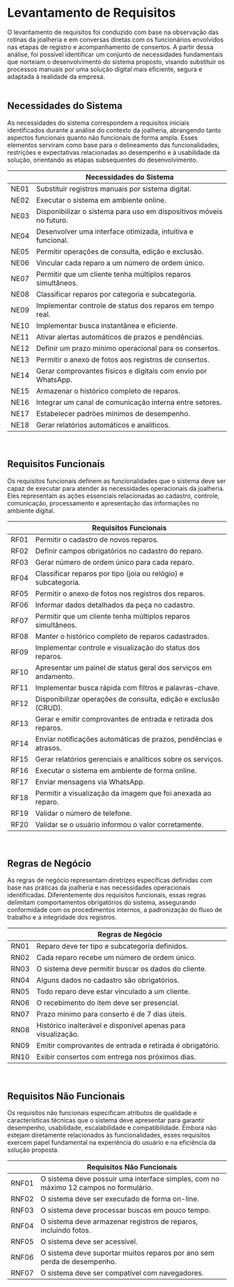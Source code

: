 # Levantamento de Requisitos

O levantamento de requisitos foi conduzido com base na observação das rotinas da joalheria e em conversas diretas com os funcionários envolvidos nas etapas de registro e acompanhamento de consertos. A partir dessa análise, foi possível identificar um conjunto de necessidades fundamentais que norteiam o desenvolvimento do sistema proposto, visando substituir os processos manuais por uma solução digital mais eficiente, segura e adaptada à realidade da empresa.
<br><br>


## Necessidades do Sistema

As necessidades do sistema correspondem a requisitos iniciais identificados durante a análise do contexto da joalheria, abrangendo tanto aspectos funcionais quanto não funcionais de forma ampla. Esses elementos serviram como base para o delineamento das funcionalidades, restrições e expectativas relacionadas ao desempenho e à usabilidade da solução, orientando as etapas subsequentes do desenvolvimento.

|        | Necessidades do Sistema                                                   |
|--------|---------------------------------------------------------------------------|
| NE01   | Substituir registros manuais por sistema digital.                        |
| NE02   | Executar o sistema em ambiente online.                                   |
| NE03   | Disponibilizar o sistema para uso em dispositivos móveis no futuro.      |
| NE04   | Desenvolver uma interface otimizada, intuitiva e funcional.              |
| NE05   | Permitir operações de consulta, edição e exclusão.                       |
| NE06   | Vincular cada reparo a um número de ordem único.                         |
| NE07   | Permitir que um cliente tenha múltiplos reparos simultâneos.             |
| NE08   | Classificar reparos por categoria e subcategoria.                        |
| NE09   | Implementar controle de status dos reparos em tempo real.                |
| NE10   | Implementar busca instantânea e eficiente.                               |
| NE11   | Ativar alertas automáticos de prazos e pendências.                       |
| NE12   | Definir um prazo mínimo operacional para os consertos.                   |
| NE13   | Permitir o anexo de fotos aos registros de consertos.                    |
| NE14   | Gerar comprovantes físicos e digitais com envio por WhatsApp.            |
| NE15   | Armazenar o histórico completo de reparos.                               |
| NE16   | Integrar um canal de comunicação interna entre setores.                  |
| NE17   | Estabelecer padrões mínimos de desempenho.                               |
| NE18   | Gerar relatórios automáticos e analíticos.                               |

<br>

## Requisitos Funcionais

Os requisitos funcionais definem as funcionalidades que o sistema deve ser capaz de executar para atender às necessidades operacionais da joalheria. Eles representam as ações essenciais relacionadas ao cadastro, controle, comunicação, processamento e apresentação das informações no ambiente digital.

|        | Requisitos Funcionais                                                     |
|--------|---------------------------------------------------------------------------|
| RF01   | Permitir o cadastro de novos reparos.                                     |
| RF02   | Definir campos obrigatórios no cadastro do reparo.                        |
| RF03   | Gerar número de ordem único para cada reparo.                             |
| RF04   | Classificar reparos por tipo (joia ou relógio) e subcategoria.            |
| RF05   | Permitir o anexo de fotos nos registros dos reparos.                      |
| RF06   | Informar dados detalhados da peça no cadastro.                            |
| RF07   | Permitir que um cliente tenha múltiplos reparos simultâneos.             |
| RF08   | Manter o histórico completo de reparos cadastrados.                       |
| RF09   | Implementar controle e visualização do status dos reparos.                |
| RF10   | Apresentar um painel de status geral dos serviços em andamento.          |
| RF11   | Implementar busca rápida com filtros e palavras-chave.                    |
| RF12   | Disponibilizar operações de consulta, edição e exclusão (CRUD).           |
| RF13   | Gerar e emitir comprovantes de entrada e retirada dos reparos.           |
| RF14   | Enviar notificações automáticas de prazos, pendências e atrasos.         |
| RF15   | Gerar relatórios gerenciais e analíticos sobre os serviços.              |
| RF16   | Executar o sistema em ambiente de forma online.                           |
| RF17   | Enviar mensagens via WhatsApp.                                            |
| RF18   | Permitir a visualização da imagem que foi anexada ao reparo.             |
| RF19   | Validar o número de telefone.                                             |
| RF20   | Validar se o usuário informou o valor corretamente.                       |

<br>

## Regras de Negócio

As regras de negócio representam diretrizes específicas definidas com base nas práticas da joalheria e nas necessidades operacionais identificadas. Diferentemente dos requisitos funcionais, essas regras delimitam comportamentos obrigatórios do sistema, assegurando conformidade com os procedimentos internos, a padronização do fluxo de trabalho e a integridade dos registros.

|        | Regras de Negócio                                                         |
|--------|---------------------------------------------------------------------------|
| RN01   | Reparo deve ter tipo e subcategoria definidos.                            |
| RN02   | Cada reparo recebe um número de ordem único.                              |
| RN03   | O sistema deve permitir buscar os dados do cliente.                       |
| RN04   | Alguns dados no cadastro são obrigatórios.                                |
| RN05   | Todo reparo deve estar vinculado a um cliente.                            |
| RN06   | O recebimento do item deve ser presencial.                                |
| RN07   | Prazo mínimo para conserto é de 7 dias úteis.                             |
| RN08   | Histórico inalterável e disponível apenas para visualização.             |
| RN09   | Emitir comprovantes de entrada e retirada é obrigatório.                  |
| RN10   | Exibir consertos com entrega nos próximos dias.                           |

<br>

## Requisitos Não Funcionais

Os requisitos não funcionais especificam atributos de qualidade e características técnicas que o sistema deve apresentar para garantir desempenho, usabilidade, escalabilidade e compatibilidade. Embora não estejam diretamente relacionados às funcionalidades, esses requisitos exercem papel fundamental na experiência do usuário e na eficiência da solução proposta.

|        | Requisitos Não Funcionais                                                 |
|--------|---------------------------------------------------------------------------|
| RNF01  | O sistema deve possuir uma interface simples, com no máximo 12 campos no formulário. |
| RNF02  | O sistema deve ser executado de forma on-line.                            |
| RNF03  | O sistema deve processar buscas em pouco tempo.                           |
| RNF04  | O sistema deve armazenar registros de reparos, incluindo fotos.           |
| RNF05  | O sistema deve ser acessível.                                             |
| RNF06  | O sistema deve suportar muitos reparos por ano sem perda de desempenho.  |
| RNF07  | O sistema deve ser compatível com navegadores.                            |

